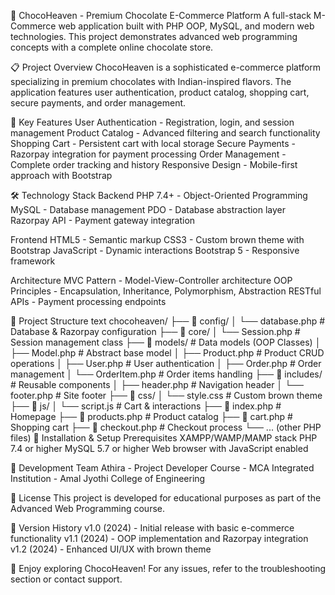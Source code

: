 🍫 ChocoHeaven - Premium Chocolate E-Commerce Platform
A full-stack M-Commerce web application built with PHP OOP, MySQL, and modern web technologies. This project demonstrates advanced web programming concepts with a complete online chocolate store.

📋 Project Overview
ChocoHeaven is a sophisticated e-commerce platform specializing in premium chocolates with Indian-inspired flavors. The application features user authentication, product catalog, shopping cart, secure payments, and order management.

🎯 Key Features
User Authentication - Registration, login, and session management 
Product Catalog - Advanced filtering and search functionality
Shopping Cart - Persistent cart with local storage
Secure Payments - Razorpay integration for payment processing
Order Management - Complete order tracking and history
Responsive Design - Mobile-first approach with Bootstrap

🛠️ Technology Stack
Backend
PHP 7.4+ - Object-Oriented Programming
MySQL - Database management
PDO - Database abstraction layer
Razorpay API - Payment gateway integration

Frontend
HTML5 - Semantic markup
CSS3 - Custom brown theme with Bootstrap
JavaScript - Dynamic interactions
Bootstrap 5 - Responsive framework

Architecture
MVC Pattern - Model-View-Controller architecture
OOP Principles - Encapsulation, Inheritance, Polymorphism, Abstraction
RESTful APIs - Payment processing endpoints

📁 Project Structure
text
chocoheaven/
├── 📁 config/
│   └── database.php                 # Database & Razorpay configuration
├── 📁 core/
│   └── Session.php                  # Session management class
├── 📁 models/                       # Data models (OOP Classes)
│   ├── Model.php                    # Abstract base model
│   ├── Product.php                  # Product CRUD operations
│   ├── User.php                     # User authentication
│   ├── Order.php                    # Order management
│   └── OrderItem.php                # Order items handling
├── 📁 includes/                     # Reusable components
│   ├── header.php                   # Navigation header
│   └── footer.php                   # Site footer
├── 📁 css/
│   └── style.css                    # Custom brown theme
├── 📁 js/
│   └── script.js                    # Cart & interactions
├── 📄 index.php                     # Homepage
├── 📄 products.php                  # Product catalog
├── 📄 cart.php                      # Shopping cart
├── 📄 checkout.php                  # Checkout process
└── ... (other PHP files)
🚀 Installation & Setup
Prerequisites
XAMPP/WAMP/MAMP stack
PHP 7.4 or higher
MySQL 5.7 or higher
Web browser with JavaScript enabled

👥 Development Team
Athira - Project Developer
Course - MCA Integrated
Institution - Amal Jyothi College of Engineering

📄 License
This project is developed for educational purposes as part of the Advanced Web Programming course.

🔄 Version History
v1.0 (2024) - Initial release with basic e-commerce functionality
v1.1 (2024) - OOP implementation and Razorpay integration
v1.2 (2024) - Enhanced UI/UX with brown theme

🍫 Enjoy exploring ChocoHeaven! For any issues, refer to the troubleshooting section or contact support.
